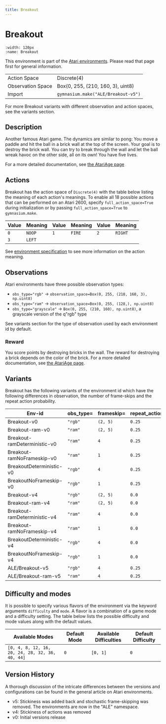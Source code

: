 ```yaml
---
title: Breakout
---
```


# Breakout

```{figure} ../_static/videos/environments/breakout.gif
:width: 120px
:name: Breakout
```

This environment is part of the <a href='..'>Atari environments</a>. Please read that page first for general information.

|                   |                                     |
|-------------------|-------------------------------------|
| Action Space      | Discrete(4)                         |
| Observation Space | Box(0, 255, (210, 160, 3), uint8)   |
| Import            | `gymnasium.make("ALE/Breakout-v5")` |

For more Breakout variants with different observation and action spaces, see the variants section.

## Description

Another famous Atari game. The dynamics are similar to pong: You move a paddle and hit the ball in a brick wall at the top of the screen. Your goal is to destroy the brick wall. You can try to break through the wall and let the ball wreak havoc on the other side, all on its own! You have five lives.

For a more detailed documentation, see [the AtariAge page](https://atariage.com/manual_html_page.php?SoftwareID=889)

## Actions

Breakout has the action space of `Discrete(4)` with the table below listing the meaning of each action's meanings.
To enable all 18 possible actions that can be performed on an Atari 2600, specify `full_action_space=True` during
initialization or by passing `full_action_space=True` to `gymnasium.make`.

| Value   | Meaning   | Value   | Meaning   | Value   | Meaning   |
|---------|-----------|---------|-----------|---------|-----------|
| `0`     | `NOOP`    | `1`     | `FIRE`    | `2`     | `RIGHT`   |
| `3`     | `LEFT`    |         |           |         |           |

See [environment specification](../env-spec) to see more information on the action meaning.

## Observations

Atari environments have three possible observation types:

- `obs_type="rgb"` -> `observation_space=Box(0, 255, (210, 160, 3), np.uint8)`
- `obs_type="ram"` -> `observation_space=Box(0, 255, (128,), np.uint8)`
- `obs_type="grayscale"` -> `Box(0, 255, (210, 160), np.uint8)`, a grayscale version of the q"rgb" type

See variants section for the type of observation used by each environment id by default.

### Reward

You score points by destroying bricks in the wall. The reward for destroying a brick depends on the color of the brick. For a more detailed documentation, see [the AtariAge page](https://atariage.com/manual_html_page.php?SoftwareID=889).

## Variants

Breakout has the following variants of the environment id which have the following differences in observation,
the number of frame-skips and the repeat action probability.

| Env-id                       | obs_type=   | frameskip=   | repeat_action_probability=   |
|------------------------------|-------------|--------------|------------------------------|
| Breakout-v0                  | `"rgb"`     | `(2, 5)`     | `0.25`                       |
| Breakout-ram-v0              | `"ram"`     | `(2, 5)`     | `0.25`                       |
| Breakout-ramDeterministic-v0 | `"ram"`     | `4`          | `0.25`                       |
| Breakout-ramNoFrameskip-v0   | `"ram"`     | `1`          | `0.25`                       |
| BreakoutDeterministic-v0     | `"rgb"`     | `4`          | `0.25`                       |
| BreakoutNoFrameskip-v0       | `"rgb"`     | `1`          | `0.25`                       |
| Breakout-v4                  | `"rgb"`     | `(2, 5)`     | `0.0`                        |
| Breakout-ram-v4              | `"ram"`     | `(2, 5)`     | `0.0`                        |
| Breakout-ramDeterministic-v4 | `"ram"`     | `4`          | `0.0`                        |
| Breakout-ramNoFrameskip-v4   | `"ram"`     | `1`          | `0.0`                        |
| BreakoutDeterministic-v4     | `"rgb"`     | `4`          | `0.0`                        |
| BreakoutNoFrameskip-v4       | `"rgb"`     | `1`          | `0.0`                        |
| ALE/Breakout-v5              | `"rgb"`     | `4`          | `0.25`                       |
| ALE/Breakout-ram-v5          | `"ram"`     | `4`          | `0.25`                       |

## Difficulty and modes

It is possible to specify various flavors of the environment via the keyword arguments `difficulty` and `mode`.
A flavor is a combination of a game mode and a difficulty setting. The table below lists the possible difficulty and mode values
along with the default values.

| Available Modes                                 | Default Mode   | Available Difficulties   | Default Difficulty   |
|-------------------------------------------------|----------------|--------------------------|----------------------|
| `[0, 4, 8, 12, 16, 20, 24, 28, 32, 36, 40, 44]` | `0`            | `[0, 1]`                 | `0`                  |

## Version History

A thorough discussion of the intricate differences between the versions and configurations can be found in the general article on Atari environments.

* v5: Stickiness was added back and stochastic frame-skipping was removed. The environments are now in the "ALE" namespace.
* v4: Stickiness of actions was removed
* v0: Initial versions release
